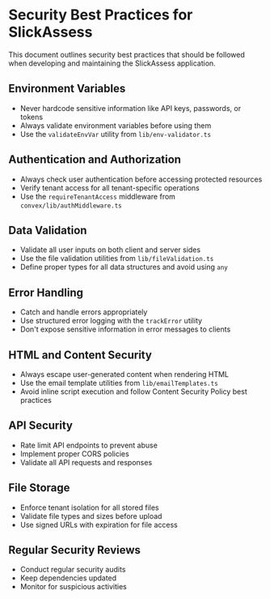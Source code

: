 # Security Best Practices for SlickAssess

This document outlines security best practices that should be followed when developing and maintaining the SlickAssess application.

## Environment Variables

- Never hardcode sensitive information like API keys, passwords, or tokens
- Always validate environment variables before using them
- Use the `validateEnvVar` utility from `lib/env-validator.ts`

## Authentication and Authorization

- Always check user authentication before accessing protected resources
- Verify tenant access for all tenant-specific operations
- Use the `requireTenantAccess` middleware from `convex/lib/authMiddleware.ts`

## Data Validation

- Validate all user inputs on both client and server sides
- Use the file validation utilities from `lib/fileValidation.ts`
- Define proper types for all data structures and avoid using `any`

## Error Handling

- Catch and handle errors appropriately
- Use structured error logging with the `trackError` utility
- Don't expose sensitive information in error messages to clients

## HTML and Content Security

- Always escape user-generated content when rendering HTML
- Use the email template utilities from `lib/emailTemplates.ts`
- Avoid inline script execution and follow Content Security Policy best practices

## API Security

- Rate limit API endpoints to prevent abuse
- Implement proper CORS policies
- Validate all API requests and responses

## File Storage

- Enforce tenant isolation for all stored files
- Validate file types and sizes before upload
- Use signed URLs with expiration for file access

## Regular Security Reviews

- Conduct regular security audits
- Keep dependencies updated
- Monitor for suspicious activities
